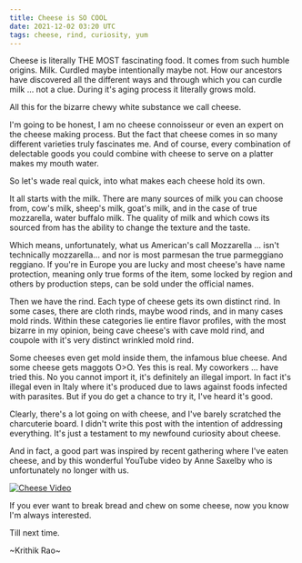 ```yaml
---
title: Cheese is SO COOL
date: 2021-12-02 03:20 UTC
tags: cheese, rind, curiosity, yum
---
```


Cheese is literally THE MOST fascinating food.
It comes from such humble origins.
Milk. Curdled maybe intentionally maybe not. How our ancestors have discovered all the different ways and through which you can curdle milk ... not a clue. During it's aging process it literally grows mold.

All this for the bizarre chewy white substance we call cheese.

I'm going to be honest, I am no cheese connoisseur or even an expert on the cheese making process.
But the fact that cheese comes in so many different varieties truly fascinates me.
And of course, every combination of delectable goods you could combine with cheese to serve on a platter makes my mouth water.

So let's wade real quick, into what makes each cheese hold its own.

It all starts with the milk. There are many sources of milk you can choose from, cow's milk, sheep's milk, goat's milk, and in the case of true mozzarella, water buffalo milk. The quality of milk and which cows its sourced from has the ability to change the texture and the taste.

Which means, unfortunately, what us American's call Mozzarella ... isn't technically mozzarella... and nor is most parmesan the true parmeggiano reggiano. If you're in Europe you are lucky and most cheese's have name protection, meaning only true forms of the item, some locked by region and others by production steps, can be sold under the official names.

Then we have the rind. Each type of cheese gets its own distinct rind.
In some cases, there are cloth rinds, maybe wood rinds, and in many cases mold rinds. Within these categories lie entire flavor profiles, with the most bizarre in my opinion, being cave cheese's with cave mold rind, and coupole with it's very distinct wrinkled mold rind.

Some cheeses even get mold inside them, the infamous blue cheese. And some cheese gets maggots O>O. Yes this is real. My coworkers ... have tried this. No you cannot import it, it's definitely an illegal import.
In fact it's illegal even in Italy where it's produced due to laws against foods infected with parasites. But if you do get a chance to try it, I've heard it's good.

Clearly, there's a lot going on with cheese, and I've barely scratched the charcuterie board. I didn't write this post with the intention of addressing everything. It's just a testament to my newfound curiosity about cheese.

And in fact, a good part was inspired by recent gathering where I've eaten cheese, and by this wonderful YouTube video by Anne Saxelby who is unfortunately no longer with us.

[![Cheese Video](https://yt-embed.herokuapp.com/embed?v=fTgm36y884c)](https://www.youtube.com/watch?v=fTgm36y884c)

If you ever want to break bread and chew on some cheese, now you know I'm always interested.

Till next time.

~Krithik Rao~

